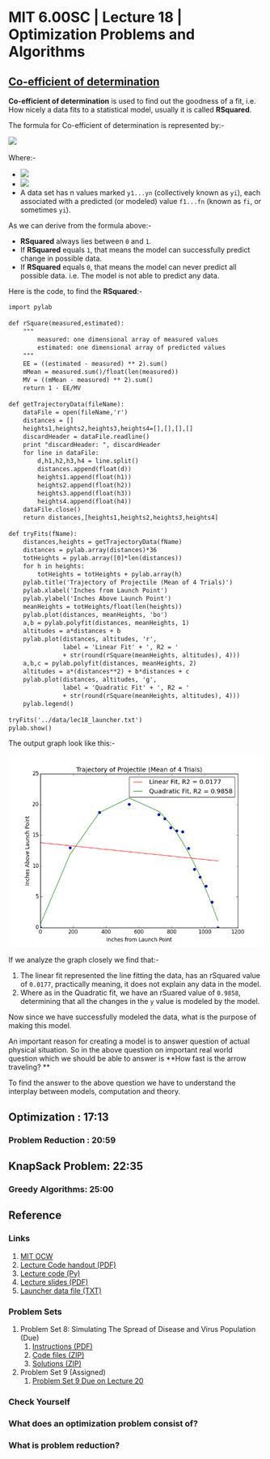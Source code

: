 # MIT 6.00SC | Lecture 18 | Optimization Problems and Algorithms #

## [Co-efficient of determination ](https://www.youtube.com/watch?v=BRjwkgQct28&list=PLB2BE3D6CA77BB8F7&t=34) ##

**Co-efficient of determination** is used to find out the goodness of a fit, i.e. How nicely a data fits to a statistical model, usually it is called **RSquared**.

The formula for Co-efficient of determination is represented by:-

![](http://upload.wikimedia.org/math/4/2/5/4253e227d95c290764b310c57ff34625.png)

Where:-

* ![](http://upload.wikimedia.org/math/6/7/9/67976e7df3f8a29ef9867a4a35e5c4db.png)
* ![](http://upload.wikimedia.org/math/d/6/b/d6b7e64a7c677ae32bc62d675107dac8.png)
* A data set has n values marked `y1...yn` (collectively known as `yi`), each associated with a predicted (or modeled) value `f1...fn` (known as `fi`, or sometimes `yi`).

As we can derive from the formula above:-

* **RSquared** always lies between `0` and `1`.
* If **RSquared** equals `1`, that means the model can successfully predict change in possible data.
* If **RSquared** equals `0`, that means the model can never predict all possible data. i.e. The model is not able to predict any data.

Here is the code, to find the **RSquared**:-

````
import pylab

def rSquare(measured,estimated):
    """
        measured: one dimensional array of measured values
        estimated: one dimensional array of predicted values
    """
    EE = ((estimated - measured) ** 2).sum()
    mMean = measured.sum()/float(len(measured))
    MV = ((mMean - measured) ** 2).sum()
    return 1 - EE/MV

def getTrajectoryData(fileName):
    dataFile = open(fileName,'r')    
    distances = []
    heights1,heights2,heights3,heights4=[],[],[],[]
    discardHeader = dataFile.readline()
    print "discardHeader: ", discardHeader
    for line in dataFile:
        d,h1,h2,h3,h4 = line.split()
        distances.append(float(d))
        heights1.append(float(h1))
        heights2.append(float(h2))
        heights3.append(float(h3))
        heights4.append(float(h4))
    dataFile.close()
    return distances,[heights1,heights2,heights3,heights4]

def tryFits(fName):
    distances,heights = getTrajectoryData(fName)
    distances = pylab.array(distances)*36
    totHeights = pylab.array([0]*len(distances))
    for h in heights:
        totHeights = totHeights + pylab.array(h)
    pylab.title('Trajectory of Projectile (Mean of 4 Trials)')
    pylab.xlabel('Inches from Launch Point')
    pylab.ylabel('Inches Above Launch Point')
    meanHeights = totHeights/float(len(heights))
    pylab.plot(distances, meanHeights, 'bo')
    a,b = pylab.polyfit(distances, meanHeights, 1)
    altitudes = a*distances + b
    pylab.plot(distances, altitudes, 'r',
               label = 'Linear Fit' + ', R2 = '
               + str(round(rSquare(meanHeights, altitudes), 4)))
    a,b,c = pylab.polyfit(distances, meanHeights, 2)
    altitudes = a*(distances**2) + b*distances + c
    pylab.plot(distances, altitudes, 'g',
               label = 'Quadratic Fit' + ', R2 = '
               + str(round(rSquare(meanHeights, altitudes), 4)))
    pylab.legend()

tryFits('../data/lec18_launcher.txt')
pylab.show()    
````

The output graph look like this:-

![](images/rSquare_01.png)

If we analyze the graph closely we find that:-

1. The linear fit represented the line fitting the data, has an rSquared value of `0.0177`, practically meaning, it does not explain any data in the model.
2. Where as in the Quadratic fit, we have an rSuared value of `0.9858`, determining that all the changes in the `y` value is modeled by the model.

Now since we have successfully modeled the data, what is the purpose of making this model.

An important reason for creating a model is to answer question of actual physical situation. So in the above question on important real world question which we should be able to answer is **How fast is the arrow traveling? **

To find the answer to the above question we have to understand the interplay between models, computation and theory.

## Optimization : 17:13 ##
### Problem Reduction : 20:59 ###

## KnapSack Problem: 22:35 ##
### Greedy Algorithms: 25:00 ###



## Reference ##
### Links ###

1. [MIT OCW](http://ocw.mit.edu/courses/electrical-engineering-and-computer-science/6-00sc-introduction-to-computer-science-and-programming-spring-2011/unit-2/lecture-18-optimization-problems-and-algorithms/)
2. [Lecture Code handout (PDF)](http://ocw.mit.edu/courses/electrical-engineering-and-computer-science/6-00sc-introduction-to-computer-science-and-programming-spring-2011/unit-2/lecture-18-optimization-problems-and-algorithms/MIT6_00SCS11_lec18.pdf)
3. [Lecture code (Py)](http://ocw.mit.edu/courses/electrical-engineering-and-computer-science/6-00sc-introduction-to-computer-science-and-programming-spring-2011/unit-2/lecture-18-optimization-problems-and-algorithms/lec18.py)
4. [Lecture slides (PDF)](http://ocw.mit.edu/courses/electrical-engineering-and-computer-science/6-00sc-introduction-to-computer-science-and-programming-spring-2011/unit-2/lecture-18-optimization-problems-and-algorithms/MIT6_00SCS11_lec18_slides.pdf)
5. [Launcher data file (TXT)](http://ocw.mit.edu/courses/electrical-engineering-and-computer-science/6-00sc-introduction-to-computer-science-and-programming-spring-2011/unit-2/lecture-18-optimization-problems-and-algorithms/lec18_launcher.txt)

### Problem Sets ###

1. Problem Set 8: Simulating The Spread of Disease and Virus Population (Due)
    1. [Instructions (PDF)](http://ocw.mit.edu/courses/electrical-engineering-and-computer-science/6-00sc-introduction-to-computer-science-and-programming-spring-2011/unit-2/lecture-18-optimization-problems-and-algorithms/MIT6_00SCS11_ps8.pdf)
    2.  [Code files (ZIP) ](http://ocw.mit.edu/courses/electrical-engineering-and-computer-science/6-00sc-introduction-to-computer-science-and-programming-spring-2011/unit-2/lecture-18-optimization-problems-and-algorithms/ps8.zip)
    3. [Solutions (ZIP)](http://ocw.mit.edu/courses/electrical-engineering-and-computer-science/6-00sc-introduction-to-computer-science-and-programming-spring-2011/unit-2/lecture-18-optimization-problems-and-algorithms/ps8_sol.zip)
2. Problem Set 9 (Assigned)
    1. [Problem Set 9 Due on Lecture 20](http://ocw.mit.edu/courses/electrical-engineering-and-computer-science/6-00sc-introduction-to-computer-science-and-programming-spring-2011/unit-3/lecture-20-more-clustering)


### Check Yourself ###
### What does an optimization problem consist of? ###
### What is problem reduction? ###
